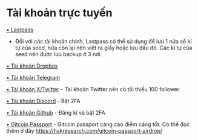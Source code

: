 # Tài khoản trực tuyến

   [• Lastpass](https://lastpass.com/)

   - Đối với các tài khoản chính, Lastpass có thể sử dụng để lưu 1 nửa số kí tự của seed, nửa còn lại nên viết ra giấy hoặc lưu đâu đó. Các kí tự của seed nên được lưu backup ở 3 nơi.

   [• Tài khoản Dropbox](https://drop.com/)

   [• Tài khoản Telegram](https://telegram.org/)

   [• Tài khoản X/Twitter](https://x.com/)
        - Tài khoản Twitter nên có tối thiểu 100 follower

   [• Tài khoản Discord](https://discord.com/)
        - Bật 2FA

   [• Tài khoản Github](https://github.com/)
        - Đăng kí và bật 2FA

   [• Gitcoin Passport](https://www.gitcoin.co/)
        - Gitcoin passport càng cào điểm càng tốt. Có thể đọc thêm ở đây https://hakresearch.com/gitcoin-passport-airdrop/
